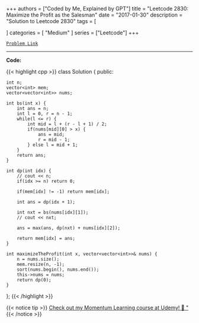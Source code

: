 
+++
authors = ["Coded by Me, Explained by GPT"]
title = "Leetcode 2830: Maximize the Profit as the Salesman"
date = "2017-01-30"
description = "Solution to Leetcode 2830"
tags = [
    
]
categories = [
    "Medium"
]
series = ["Leetcode"]
+++



[`Problem Link`](https://leetcode.com/problems/maximize-the-profit-as-the-salesman/description/)

---

**Code:**

{{< highlight cpp >}}
class Solution {
public:
    
    int n;
    vector<int> mem;
    vector<vector<int>> nums;
    
    int bs(int x) {
        int ans = n;
        int l = 0, r = n - 1;
        while(l <= r) {
            int mid = l + (r - l + 1) / 2;
            if(nums[mid][0] > x) {
                ans = mid;
                r = mid - 1;
            } else l = mid + 1;
        }
        return ans;
    }
    
    int dp(int idx) {
        // cout << n;
        if(idx >= n) return 0;
        
        if(mem[idx] != -1) return mem[idx];
        
        int ans = dp(idx + 1);
        
        int nxt = bs(nums[idx][1]);
        // cout << nxt;

        ans = max(ans, dp(nxt) + nums[idx][2]);
        
        return mem[idx] = ans;
    }
    
    int maximizeTheProfit(int x, vector<vector<int>>& nums) {
        n = nums.size();
        mem.resize(n, -1);
        sort(nums.begin(), nums.end());
        this->nums = nums;
        return dp(0);
    }
};
{{< /highlight >}}



{{< notice tip >}}
[Check out my Momentum Learning course at Udemy! 🚀 "](https://www.udemy.com/course/blind-75-the-data-structures-and-algorithms-essentials/)
{{< /notice >}}

